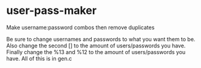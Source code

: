 # user-pass-maker
Make username:password combos then remove duplicates

Be sure to change usernames and passwords to what you want them to be.
Also change the second [] to the amount of users/passwords you have.
Finally change the %13 and %12 to the amount of users/passwords you have.
All of this is in gen.c

